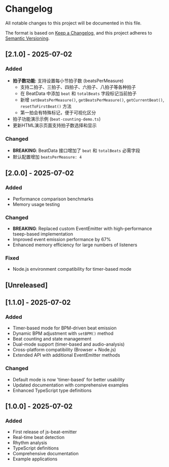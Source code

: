 # Changelog

All notable changes to this project will be documented in this file.

The format is based on [Keep a Changelog](https://keepachangelog.com/en/1.0.0/),
and this project adheres to [Semantic Versioning](https://semver.org/spec/v2.0.0.html).

## [2.1.0] - 2025-07-02

### Added
- **拍子数功能**: 支持设置每小节拍子数 (beatsPerMeasure)
  - 支持二拍子、三拍子、四拍子、六拍子、八拍子等各种拍子
  - 在 BeatData 中添加 `beat` 和 `totalBeats` 字段标记当前拍子
  - 新增 `setBeatsPerMeasure()`, `getBeatsPerMeasure()`, `getCurrentBeat()`, `resetToFirstBeat()` 方法
  - 第一拍会有特殊标记，便于可视化区分
- 拍子功能演示示例 (`beat-counting-demo.ts`)
- 更新HTML演示页面支持拍子数选择和显示

### Changed
- **BREAKING**: BeatData 接口增加了 `beat` 和 `totalBeats` 必需字段
- 默认配置增加 `beatsPerMeasure: 4`

## [2.0.0] - 2025-07-02

### Added
- Performance comparison benchmarks
- Memory usage testing

### Changed
- **BREAKING**: Replaced custom EventEmitter with high-performance tseep-based implementation
- Improved event emission performance by 67%
- Enhanced memory efficiency for large numbers of listeners

### Fixed
- Node.js environment compatibility for timer-based mode

## [Unreleased]

## [1.1.0] - 2025-07-02

### Added
- Timer-based mode for BPM-driven beat emission
- Dynamic BPM adjustment with `setBPM()` method
- Beat counting and state management
- Dual-mode support (timer-based and audio-analysis)
- Cross-platform compatibility (Browser + Node.js)
- Extended API with additional EventEmitter methods

### Changed
- Default mode is now 'timer-based' for better usability
- Updated documentation with comprehensive examples
- Enhanced TypeScript type definitions

## [1.0.0] - 2025-07-02

### Added
- First release of js-beat-emitter
- Real-time beat detection
- Rhythm analysis
- TypeScript definitions
- Comprehensive documentation
- Example applications

